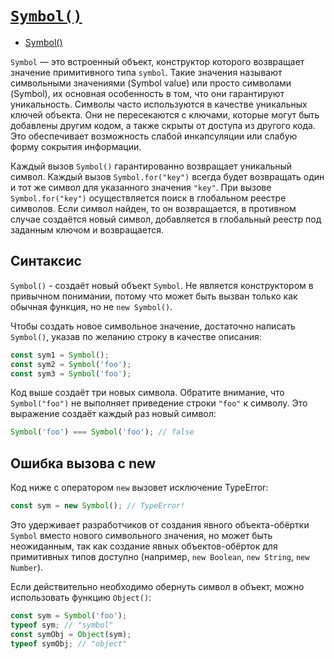 # [`Symbol()`](../index.md)

- <a href="https://developer.mozilla.org/ru/docs/Web/JavaScript/Reference/Global_Objects/Symbol" target="_blank">Symbol()</a>

`Symbol` — это встроенный объект, конструктор которого возвращает значение примитивного типа `symbol`. Такие значения называют символьными значениями (Symbol value) или просто символами (Symbol), их основная особенность в том, что они гарантируют уникальность. Символы часто используются в качестве уникальных ключей объекта. Они не пересекаются с ключами, которые могут быть добавлены другим кодом, а также скрыты от доступа из другого кода. Это обеспечивает возможность слабой инкапсуляции или слабую форму сокрытия информации.

Каждый вызов `Symbol()` гарантированно возвращает уникальный символ. Каждый вызов `Symbol.for("key")` всегда будет возвращать один и тот же символ для указанного значения `"key"`. При вызове `Symbol.for("key")` осуществляется поиск в глобальном реестре символов. Если символ найден, то он возвращается, в противном случае создаётся новый символ, добавляется в глобальный реестр под заданным ключом и возвращается.

## Синтаксис

`Symbol()` - создаёт новый объект `Symbol`. Не является конструктором в привычном понимании, потому что может быть вызван только как обычная функция, но не `new Symbol()`.

Чтобы создать новое символьное значение, достаточно написать `Symbol()`, указав по желанию строку в качестве описания:

```js
const sym1 = Symbol();
const sym2 = Symbol('foo');
const sym3 = Symbol('foo');
```

Код выше создаёт три новых символа. Обратите внимание, что `Symbol("foo")` не выполняет приведение строки `"foo"` к символу. Это выражение создаёт каждый раз новый символ:

```js
Symbol('foo') === Symbol('foo'); // false
```

## Ошибка вызова с new

Код ниже с оператором `new` вызовет исключение TypeError:

```js
const sym = new Symbol(); // TypeError!
```

Это удерживает разработчиков от создания явного объекта-обёртки `Symbol` вместо нового символьного значения, но может быть неожиданным, так как создание явных объектов-обёрток для примитивных типов доступно (например, `new Boolean`, `new String`, `new Number`).

Если действительно необходимо обернуть символ в объект, можно использовать функцию `Object()`:

```js
const sym = Symbol('foo');
typeof sym; // "symbol"
const symObj = Object(sym);
typeof symObj; // "object"
```
